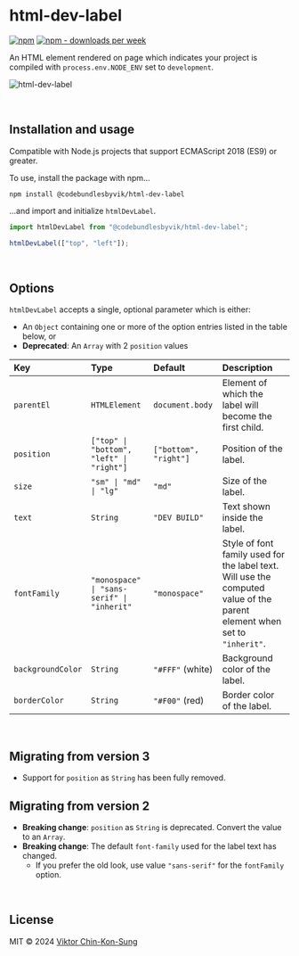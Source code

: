 # html-dev-label
[![npm](https://img.shields.io/npm/v/@codebundlesbyvik/html-dev-label)](https://www.npmjs.com/package/@codebundlesbyvik/html-dev-label)
[![npm - downloads per week](https://img.shields.io/npm/dw/@codebundlesbyvik/html-dev-label)](https://www.npmjs.com/package/@codebundlesbyvik/html-dev-label)

An HTML element rendered on page which indicates your project is compiled with `process.env.NODE_ENV` set to `development`.

![html-dev-label](https://github.com/vikputthiscodeongit/html-dev-label/assets/16013785/b57218f9-7154-448a-91f2-7bb97e375972)

<br>

## Installation and usage
Compatible with Node.js projects that support ECMAScript 2018 (ES9) or greater.

To use, install the package with npm...

``` shell
npm install @codebundlesbyvik/html-dev-label
```

...and import and initialize `htmlDevLabel`.

``` javascript
import htmlDevLabel from "@codebundlesbyvik/html-dev-label";

htmlDevLabel(["top", "left"]);
```

<br>

## Options
`htmlDevLabel` accepts a single, optional parameter which is either:
* An `Object` containing one or more of the option entries listed in the table below, or
* __Deprecated__: An `Array` with 2 `position` values

| Key               | Type                                         | Default               | Description                                                                                                                 |
| :---------------- | :------------------------------------------- | :-------------------- | :-------------------------------------------------------------------------------------------------------------------------- |
| `parentEl`        | `HTMLElement`                                | `document.body`       | Element of which the label will become the first child.                                                                     |
| `position`        | `["top" \| "bottom", "left" \| "right"]`     | `["bottom", "right"]` | Position of the label.                                                                                                      |
| `size`            | `"sm" \| "md" \| "lg"`                       | `"md"`                | Size of the label.                                                                                                          |
| `text`            | `String`                                     | `"DEV BUILD"`         | Text shown inside the label.                                                                                                |
| `fontFamily`      | `"monospace" \| "sans-serif" \| "inherit"`   | `"monospace"`         | Style of font family used for the label text. Will use the computed value of the parent element when set to `"inherit"`.    |
| `backgroundColor` | `String`                                     | `"#FFF"` (white)      | Background color of the label.                                                                                              |
| `borderColor`     | `String`                                     | `"#F00"` (red)        | Border color of the label.                                                                                                  |

<br>

## Migrating from version 3
* Support for `position` as `String` has been fully removed.

## Migrating from version 2
* __Breaking change__: `position` as `String` is deprecated. Convert the value to an `Array`.
* __Breaking change__: The default `font-family` used for the label text has changed.
  * If you prefer the old look, use value `"sans-serif"` for the `fontFamily` option.

<br>

## License
MIT © 2024 [Viktor Chin-Kon-Sung](https://github.com/vikputthiscodeongit)
